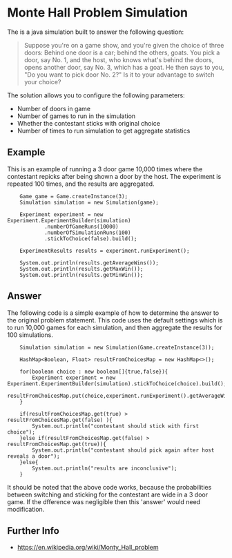# Monte Hall Problem Simulation

The is a java simulation built to answer the following question:

>Suppose you're on a game show, and you're given the choice of three doors: Behind one door is a car; behind the others, goats. You pick a door, say No. 1, and the host, who knows what's behind the doors, opens another door, say No. 3, which has a goat. He then says to you, "Do you want to pick door No. 2?" Is it to your advantage to switch your choice?

The solution allows you to configure the following parameters:

- Number of doors in game
- Number of games to run in the simulation
- Whether the contestant sticks with original choice
- Number of times to run simulation to get aggregate statistics

## Example

This is an example of running a 3 door game 10,000 times where the contestant repicks after being shown a door by the host.
The experiment is repeated 100 times, and the results are aggregated.

        Game game = Game.createInstance(3);
        Simulation simulation = new Simulation(game);

        Experiment experiment = new Experiment.ExperimentBuilder(simulation)
                .numberOfGameRuns(10000)
                .numberOfSimulationRuns(100)
                .stickToChoice(false).build();

        ExperimentResults results = experiment.runExperiment();

        System.out.println(results.getAverageWins());
        System.out.println(results.getMaxWin());
        System.out.println(results.getMinWin());

## Answer

The following code is a simple example of how to determine the answer to the original problem statement. This code uses the default settings which is to run 10,000 games for each simulation, and then aggregate the results for 100 simulations.

        Simulation simulation = new Simulation(Game.createInstance(3));
        
        HashMap<Boolean, Float> resultFromChoicesMap = new HashMap<>();

        for(boolean choice : new boolean[]{true,false}){
            Experiment experiment = new Experiment.ExperimentBuilder(simulation).stickToChoice(choice).build();
            resultFromChoicesMap.put(choice,experiment.runExperiment().getAverageWins());
        }

        if(resultFromChoicesMap.get(true) > resultFromChoicesMap.get(false) ){
            System.out.println("contestant should stick with first choice");
        }else if(resultFromChoicesMap.get(false) > resultFromChoicesMap.get(true)){
            System.out.println("contestant should pick again after host reveals a door");
        }else{
            System.out.println("results are inconclusive");
        }

It should be noted that the above code works, because the probabilities between switching and sticking for the contestant are wide in a 3 door game.
If the dfference was negligible then this 'answer' would need modification.


## Further Info

- https://en.wikipedia.org/wiki/Monty_Hall_problem


